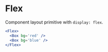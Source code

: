 # Flex

Component layout primitive with `display: flex`.

```.jsx
<Flex>
  <Box bg='red' />
  <Box bg='blue' />
</Flex>
```
